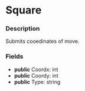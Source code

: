 # Square

### Description

Submits cooedinates of move.

### Fields

+ **public** Coordx: int
+ **public** Coordy: int
+ **public** Type: string